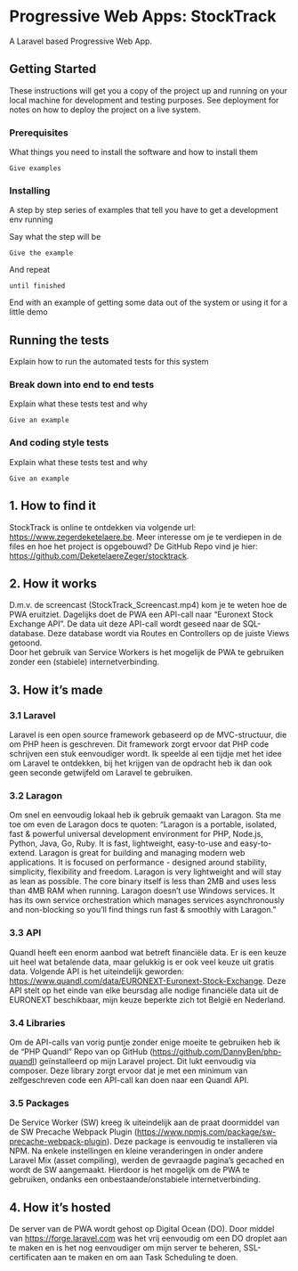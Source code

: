# Progressive Web Apps: StockTrack

A Laravel based Progressive Web App.  

## Getting Started

These instructions will get you a copy of the project up and running on your local machine for development and testing purposes. See deployment for notes on how to deploy the project on a live system.

### Prerequisites

What things you need to install the software and how to install them

```
Give examples
```

### Installing

A step by step series of examples that tell you have to get a development env running

Say what the step will be

```
Give the example
```

And repeat

```
until finished
```

End with an example of getting some data out of the system or using it for a little demo

## Running the tests

Explain how to run the automated tests for this system

### Break down into end to end tests

Explain what these tests test and why

```
Give an example
```

### And coding style tests

Explain what these tests test and why

```
Give an example
```

## 1.	How to find it

StockTrack is online te ontdekken via volgende url: https://www.zegerdeketelaere.be. Meer interesse om je te verdiepen in de files en hoe het project is opgebouwd? De GitHub Repo vind je hier: https://github.com/DeketelaereZeger/stocktrack. 

## 2.	How it works

D.m.v. de screencast (StockTrack_Screencast.mp4) kom je te weten hoe de PWA eruitziet. 
Dagelijks doet de PWA een API-call naar “Euronext Stock Exchange API”. De data uit deze API-call wordt geseed naar de SQL-database. Deze database wordt via Routes en Controllers op de juiste Views getoond.  
Door het gebruik van Service Workers is het mogelijk de PWA te gebruiken zonder een (stabiele) internetverbinding.

## 3.	How it’s made

### 3.1	Laravel 
Laravel is een open source framework gebaseerd op de MVC-structuur, die om PHP heen is geschreven. Dit framework zorgt ervoor dat PHP code schrijven een stuk eenvoudiger wordt. Ik speelde al een tijdje met het idee om Laravel te ontdekken, bij het krijgen van de opdracht heb ik dan ook geen seconde getwijfeld om Laravel te gebruiken.

### 3.2	Laragon
Om snel en eenvoudig lokaal heb ik gebruik gemaakt van Laragon. Sta me toe om even de Laragon docs te quoten: “Laragon is a portable, isolated, fast & powerful universal development environment for PHP, Node.js, Python, Java, Go, Ruby. It is fast, lightweight, easy-to-use and easy-to-extend.
Laragon is great for building and managing modern web applications. It is focused on performance - designed around stability, simplicity, flexibility and freedom.
Laragon is very lightweight and will stay as lean as possible. The core binary itself is less than 2MB and uses less than 4MB RAM when running.
Laragon doesn’t use Windows services. It has its own service orchestration which manages services asynchronously and non-blocking so you’ll find things run fast & smoothly with Laragon.” 
### 3.3	API
Quandl heeft een enorm aanbod wat betreft financiële data. Er is een keuze uit heel wat betalende data, maar gelukkig is er ook veel keuze uit gratis data. Volgende API is het uiteindelijk geworden: https://www.quandl.com/data/EURONEXT-Euronext-Stock-Exchange. Deze API stelt op het einde van elke beursdag alle nodige financiële data uit de EURONEXT beschikbaar, mijn keuze beperkte zich tot België en Nederland. 

### 3.4	Libraries
Om de API-calls van vorig puntje zonder enige moeite te gebruiken heb ik de “PHP Quandl” Repo van op GitHub (https://github.com/DannyBen/php-quandl) geïnstalleerd op mijn Laravel project. Dit lukt eenvoudig via composer. Deze library zorgt ervoor dat je met een minimum van zelfgeschreven code een API-call kan doen naar een Quandl API.

### 3.5	Packages
De Service Worker (SW) kreeg ik uiteindelijk aan de praat doormiddel van de SW Precache Webpack Plugin (https://www.npmjs.com/package/sw-precache-webpack-plugin). Deze package is eenvoudig te installeren via NPM. Na enkele instellingen en kleine veranderingen in onder andere Laravel Mix (asset compiling), werden de gevraagde pagina’s gecached en wordt de SW aangemaakt. Hierdoor is het mogelijk om de PWA te gebruiken, ondanks een onbestaande/onstabiele internetverbinding.


## 4.	How it’s hosted

De server van de PWA wordt gehost op Digital Ocean (DO). Door middel van https://forge.laravel.com was het vrij eenvoudig om een DO droplet aan te maken en is het nog eenvoudiger om mijn server te beheren, SSL-certificaten aan te maken en om aan Task Scheduling te doen. 


